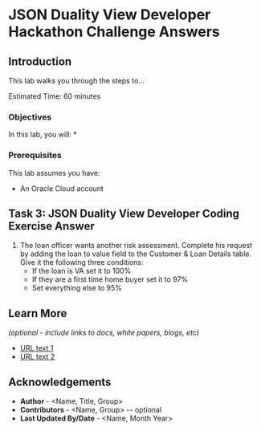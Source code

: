 # JSON Duality View Developer Hackathon Challenge Answers

## Introduction

This lab walks you through the steps to...

Estimated Time: 60 minutes

### Objectives

In this lab, you will:
* 
### Prerequisites

This lab assumes you have:
* An Oracle Cloud account



## Task 3: JSON Duality View Developer Coding Exercise Answer


1. The loan officer wants another risk assessment. Complete his request by adding the loan to value field to the Customer & Loan Details table. Give it the following three conditions: 
    * If the loan is VA set it to 100%
    * If they are a first time home buyer set it to 97%
    * Set everything else to 95% 



## Learn More

*(optional - include links to docs, white papers, blogs, etc)*

* [URL text 1](http://docs.oracle.com)
* [URL text 2](http://docs.oracle.com)

## Acknowledgements
* **Author** - <Name, Title, Group>
* **Contributors** -  <Name, Group> -- optional
* **Last Updated By/Date** - <Name, Month Year>
